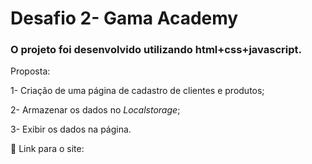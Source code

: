# Desafio 2- Gama Academy 


### O projeto foi desenvolvido utilizando html+css+javascript. 
Proposta:

1- Criação de uma página de cadastro de clientes e produtos;

2-  Armazenar os dados no *Localstorage*;

3- Exibir os dados na página. 



🔗 Link para o site: 


